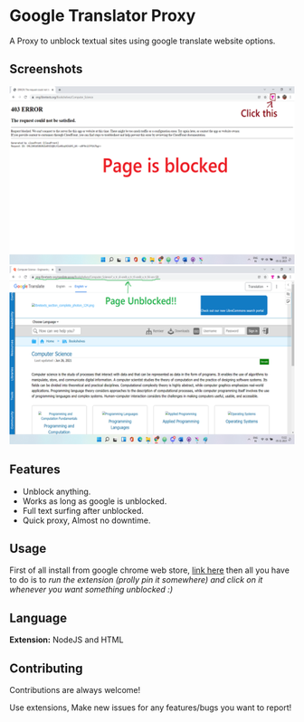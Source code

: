 
# Google Translator Proxy
 A Proxy to unblock textual sites using google translate website options.

## Screenshots

![App Screenshot](https://raw.githubusercontent.com/hari01584/google-translator-proxy/main/screenshots/blocked-page-01.png)
![App Screenshot](https://raw.githubusercontent.com/hari01584/google-translator-proxy/main/screenshots/blocked-page-02.png)

## Features

- Unblock anything.
- Works as long as google is unblocked.
- Full text surfing after unblocked.
- Quick proxy, Almost no downtime.


## Usage

First of all install from google chrome web store, [link here](https://chrome.google.com/webstore/detail/google-translator-proxy/fkjaefdfpjeddodbajoadbblfjimnnmg)
then all you have to do is to *run the extension (prolly pin it somewhere) and click on it whenever you want something unblocked :)*


## Language

**Extension:** NodeJS and HTML

## Contributing

Contributions are always welcome!

Use extensions, Make new issues for any features/bugs you want to report!
